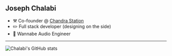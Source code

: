 ## Joseph Chalabi

-   :hammer_and_pick: Co-founder @ [Chandra Station](https://chandrastation.com)
-   :pencil2: Full stack developer (designing on the side)
-   🎵 Wannabe Audio Engineer
---

![Chalabi's GitHub stats](https://github-readme-stats.vercel.app/api?username=chalabi2&theme=dark&show_icons=true)

